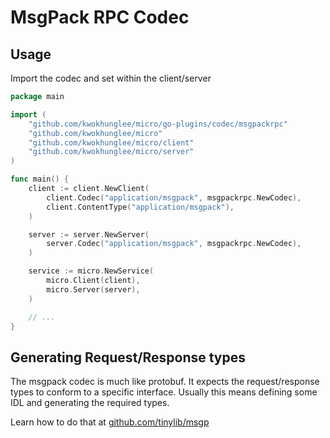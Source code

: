 # MsgPack RPC Codec

## Usage

Import the codec and set within the client/server
```go
package main

import (
    "github.com/kwokhunglee/micro/go-plugins/codec/msgpackrpc"
    "github.com/kwokhunglee/micro"
    "github.com/kwokhunglee/micro/client"
    "github.com/kwokhunglee/micro/server"
)

func main() {
    client := client.NewClient(
        client.Codec("application/msgpack", msgpackrpc.NewCodec),
        client.ContentType("application/msgpack"),
    )

    server := server.NewServer(
        server.Codec("application/msgpack", msgpackrpc.NewCodec),
    )

    service := micro.NewService(
        micro.Client(client),
        micro.Server(server),
    )

    // ...
}
```

## Generating Request/Response types

The msgpack codec is much like protobuf. It expects the request/response types to conform to a specific interface. Usually this 
means defining some IDL and generating the required types. 

Learn how to do that at [github.com/tinylib/msgp](https://github.com/tinylib/msgp)


